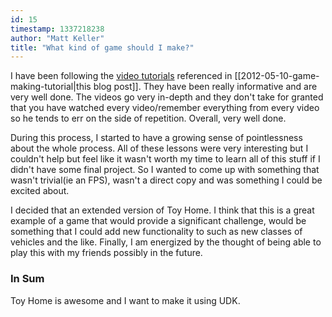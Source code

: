 ```yaml
---
id: 15
timestamp: 1337218238
author: "Matt Keller"
title: "What kind of game should I make?"
---
```


I have been following the [video tutorials](http://udn.epicgames.com/Three/VideoTutorials.html#3D%20Buzz%20Video%20Tutorials%20-%20Using%20UDK) referenced in [[2012-05-10-game-making-tutorial|this blog post]]. They have been really informative and are very well done. The videos go very in-depth and they don't take for granted that you have watched every video/remember everything from every video so he tends to err on the side of repetition. Overall, very well done.  
  
During this process, I started to have a growing sense of pointlessness about the whole process. All of these lessons were very interesting but I couldn't help but feel like it wasn't worth my time to learn all of this stuff if I didn't have some final project. So I wanted to come up with something that wasn't trivial(ie an FPS), wasn't a direct copy and was something I could be excited about.  
  
I decided that an extended version of Toy Home. I think that this is a great example of a game that would provide a significant challenge, would be something that I could add new functionality to such as new classes of vehicles and the like. Finally, I am energized by the thought of being able to play this with my friends possibly in the future.  
  
### In Sum
Toy Home is awesome and I want to make it using UDK.